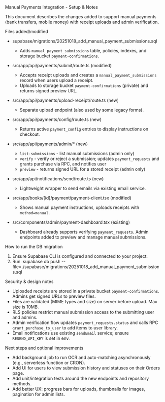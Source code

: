 Manual Payments Integration - Setup & Notes

This document describes the changes added to support manual payments (bank transfers, mobile money) with receipt uploads and admin verification.

Files added/modified

- supabase/migrations/20251018_add_manual_payment_submissions.sql
  - Adds `manual_payment_submissions` table, policies, indexes, and storage bucket `payment-confirmations`.

- src/app/api/payments/submit/route.ts (modified)
  - Accepts receipt uploads and creates a `manual_payment_submissions` record when users upload a receipt.
  - Uploads to storage bucket `payment-confirmations` (private) and returns signed preview URL.

- src/app/api/payments/upload-receipt/route.ts (new)
  - Separate upload endpoint (also used by some legacy forms).

- src/app/api/payments/config/route.ts (new)
  - Returns active `payment_config` entries to display instructions on checkout.

- src/app/api/payments/admin/* (new)
  - `list-submissions` - list manual submissions (admin only)
  - `verify` - verify or reject a submission; updates `payment_requests` and grants purchase via RPC, and notifies user
  - `preview` - returns signed URL for a stored receipt (admin only)

- src/app/api/notifications/send/route.ts (new)
  - Lightweight wrapper to send emails via existing email service.

- src/app/books/[id]/payment/payment-client.tsx (modified)
  - Shows manual payment instructions, uploads receipts with `method=manual`.

- src/components/admin/payment-dashboard.tsx (existing)
  - Dashboard already supports verifying `payment_requests`. Admin endpoints added to preview and manage manual submissions.

How to run the DB migration

1. Ensure Supabase CLI is configured and connected to your project.
2. Run: supabase db push --file=./supabase/migrations/20251018_add_manual_payment_submissions.sql

Security & design notes

- Uploaded receipts are stored in a private bucket `payment-confirmations`. Admins get signed URLs to preview files.
- Files are validated (MIME types and size) on server before upload. Max size is 10MB.
- RLS policies restrict manual submission access to the submitting user and admins.
- Admin verification flow updates `payment_requests.status` and calls RPC `grant_purchase_to_user` to add items to user library.
- Email notifications use existing `sendEmail` service; ensure `RESEND_API_KEY` is set in env.

Next steps and optional improvements

- Add background job to run OCR and auto-matching asynchronously (e.g., serverless function or CRON).
- Add UI for users to view submission history and statuses on their Orders page.
- Add unit/integration tests around the new endpoints and repository methods.
- Add better UX: progress bars for uploads, thumbnails for images, pagination for admin lists.

